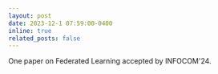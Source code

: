 ```yaml
---
layout: post
date: 2023-12-1 07:59:00-0400
inline: true
related_posts: false
---
```


One paper on Federated Learning accepted by INFOCOM'24.
